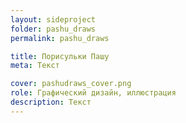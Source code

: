 ```yaml
---
layout: sideproject
folder: pashu_draws
permalink: pashu_draws

title: Порисульки Пашу
meta: Текст

cover: pashudraws_cover.png
role: Графический дизайн, иллюстрация
description: Текст
---
```






